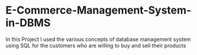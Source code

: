 # E-Commerce-Management-System-in-DBMS
In this Project I used the various concepts of    database management system using SQL for the customers who are willing to buy and sell their products
